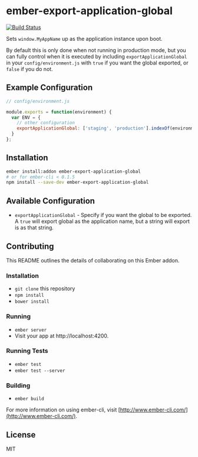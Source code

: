 # ember-export-application-global

[![Build Status](https://travis-ci.org/ember-cli/ember-export-application-global.svg?branch=master)](https://travis-ci.org/ember-cli/ember-export-application-global)

Sets `window.MyAppName` up as the application instance upon boot.

By default this is only done when not running in production mode, but you can fully
control when it is executed by including `exportApplicationGlobal` in your `config/environment.js`
with `true` if you want the global exported, or `false` if you do not.

## Example Configuration

```javascript
// config/environment.js

module.exports = function(environment) {
  var ENV = {
    // other configuration
    exportApplicationGlobal: ['staging', 'production'].indexOf(environment) === -1
  }
};
```

## Installation

```sh
ember install:addon ember-export-application-global
# or for ember-cli < 0.1.5
npm install --save-dev ember-export-application-global
```

## Available Configuration

* `exportApplicationGlobal` - Specify if you want the global to be exported.
  A `true` will export global as the application name, but a string will export
  is as that string.

## Contributing

This README outlines the details of collaborating on this Ember addon.

### Installation

* `git clone` this repository
* `npm install`
* `bower install`

### Running

* `ember server`
* Visit your app at http://localhost:4200.

### Running Tests

* `ember test`
* `ember test --server`

### Building

* `ember build`

For more information on using ember-cli, visit [http://www.ember-cli.com/](http://www.ember-cli.com/).

## License

MIT

